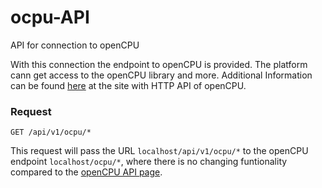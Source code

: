 # ocpu-API
API for connection to openCPU

With this connection the endpoint to openCPU is provided. The platform cann get access to the openCPU library and more. 
Additional Information can be found [here](https://www.opencpu.org/api.html) at the site with HTTP API of openCPU.

### Request

`GET /api/v1/ocpu/*`

This request will pass the URL `localhost/api/v1/ocpu/*` to the openCPU endpoint `localhost/ocpu/*`, 
where there is no changing funtionality compared to the [openCPU API page](https://www.opencpu.org/api.html).
